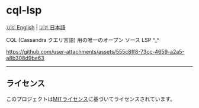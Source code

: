 # cql-lsp

[🇺🇸 English](README.md) | [🇯🇵 日本語](README_jap.md)

CQL (Cassandra クエリ言語) 用の唯一のオープン ソース LSP ^_^

https://github.com/user-attachments/assets/555c8ff8-73cc-4659-a2a5-a8b308d9be63

---------------------------------------------------------

## ライセンス

このプロジェクトは[MITライセンス](LICENSE)に基づいてライセンスされています。
